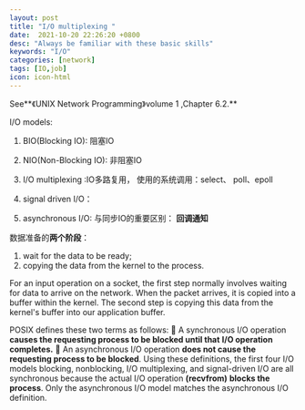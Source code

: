 ```yaml
---
layout: post
title: "I/O multiplexing "
date:  2021-10-20 22:26:20 +0800
desc: "Always be familiar with these basic skills"
keywords: "I/O"
categories: [network]
tags: [IO,job]
icon: icon-html
---
```


See**《UNIX Network Programming》volume 1 ,Chapter 6.2.** 

I/O models:

1. BIO(Blocking IO): 阻塞IO

2. NIO(Non-Blocking IO): 非阻塞IO
3. I/O multiplexing :IO多路复用， 使用的系统调用：select、 poll、epoll
4. signal driven I/O：
5. asynchronous I/O: 与同步IO的重要区别： **回调通知**



数据准备的**两个阶段**：

1. wait for the data to be ready;
2. copying the data from the kernel to the process.

For an input operation on a socket, the first step normally involves waiting for data to
arrive on the network. When the packet arrives, it is copied into a buffer within the kernel.
The second step is copying this data from the kernel's buffer into our application buffer.



POSIX defines these two terms as follows:
 A synchronous I/O operation **causes the requesting process to be blocked until that**
**I/O operation completes.**
 An asynchronous I/O operation **does not cause the requesting process to be blocked**.
Using these definitions, the first four I/O models blocking, nonblocking, I/O multiplexing,
and signal-driven I/O are all synchronous because the actual I/O operation **(recvfrom)**
**blocks the process**. Only the asynchronous I/O model matches the asynchronous I/O
definition.